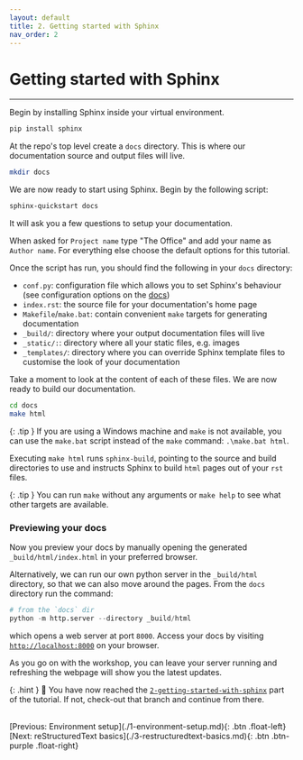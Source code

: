 ```yaml
---
layout: default
title: 2. Getting started with Sphinx
nav_order: 2
---
```


# Getting started with Sphinx

---

Begin by installing Sphinx inside your virtual environment.

```sh
pip install sphinx
```

At the repo's top level create a `docs` directory. This is where our documentation source and
output files will live.

```sh
mkdir docs
```

We are now ready to start using Sphinx. Begin by the following script:

```sh
sphinx-quickstart docs
```

It will ask you a few questions to setup your documentation.

When asked for `Project name` type "The Office" and add your name as `Author name`. For everything
else choose the default options for this tutorial.

Once the script has run, you should find the following in your `docs` directory:

- `conf.py`: configuration file which allows you to set Sphinx's behaviour (see configuration
  options on the [docs](https://www.sphinx-doc.org/en/master/usage/configuration.html))
- `index.rst`: the source file for your documentation's home page
- `Makefile`/`make.bat`: contain convenient `make` targets for generating documentation
- `_build/`: directory where your output documentation files will live
- `_static/:`: directory where all your static files, e.g. images
- `_templates/`: directory where you can override Sphinx template files to customise the look of
  your documentation

Take a moment to look at the content of each of these files. We are now ready to build our
documentation.

```sh
cd docs
make html
```

{: .tip }
If you are using a Windows machine and `make` is not available, you can use the `make.bat` script
instead of the `make` command: `.\make.bat html`.

Executing `make html` runs `sphinx-build`, pointing to the source and
build directories to use and instructs Sphinx to build `html` pages out of your `rst` files.

{: .tip }
You can run `make` without any arguments or `make help` to see what other targets are available.

### Previewing your docs

Now you preview your docs by manually opening the generated `_build/html/index.html` in your
preferred browser.

Alternatively, we can run our own python server in the `_build/html` directory, so that we can also
move around the pages. From the `docs` directory run the command:

```py
# from the `docs` dir
python -m http.server --directory _build/html
```

which opens a web server at port `8000`. Access your docs by visiting
[`http://localhost:8000`](http://localhost:8000) on your browser.

As you go on with the workshop, you can leave your server running and refreshing the webpage will
show you the latest updates.

{: .hint }
🙌 You have now reached the
[`2-getting-started-with-sphinx`](https://github.com/aelsayed95/the-office/tree/2-getting-started-with-sphinx)
part of the tutorial. If not, check-out that branch and continue from there.

<br />
[Previous: Environment setup](./1-environment-setup.md){: .btn .float-left}
[Next: reStructuredText basics](./3-restructuredtext-basics.md){: .btn .btn-purple .float-right}
<br />
